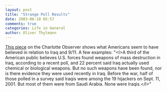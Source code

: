 ```yaml
---
layout: post
title: "Strange Poll Results"
date: 2003-06-18 05:57
comments: true
categories: Life in General
author: Oliver Thylmann
---
```



[This piece](http://www.charlotte.com/mld/observer/news/6086632.htm) on the Charlotte Observer shows what Americans seem to have believed in relation to Iraq and 9/11.  A few examples: &quot;&lt;I&gt;A third of the American public believes U.S. forces found weapons of mass destruction in Iraq, according to a recent poll, and 22 percent said Iraq actually used chemical or biological weapons. But no such weapons have been found, nor is there evidence they were used recently in Iraq. Before the war, half of those polled in a survey said Iraqis were among the 19 hijackers on Sept. 11, 2001. But most of them were from Saudi Arabia. None were Iraqis.&lt;/I&gt;&quot;


